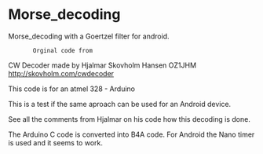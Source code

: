 # Morse_decoding
Morse_decoding with a Goertzel filter for android.
           
           Orginal code from 
CW Decoder made by Hjalmar Skovholm Hansen OZ1JHM
http://skovholm.com/cwdecoder

This code is for an atmel 328 - Arduino 

This is a test if the same aproach can be used for
an Android device.

See all the comments from Hjalmar on his code how
this decoding is done.

The Arduino C code is converted into B4A code.
For Android the Nano timer is used and it seems to work.
